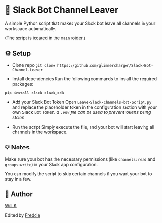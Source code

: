 # 🧹 Slack Bot Channel Leaver

A simple Python script that makes your Slack bot leave all channels in your workspace automatically.

(The script is located in the ```main``` folder.)

## ⚙️ Setup

- Clone repo 
  ```git clone https://github.com/glimmercharger/Slack-Bot-Channel-Leaver```
  
- Install dependencies
  Run the following commands to install the required packages:

```pip install slack slack_sdk```


- Add your Slack Bot Token
  Open ```Leave-Slack-Channels-bot-Script.py``` and replace the placeholder token in the configuration section with your own Slack Bot Token.
  _a ```.env``` file can be used to prevent tokens being stolen_

- Run the script
  Simply execute the file, and your bot will start leaving all channels in the workspace.

## 💡 Notes

Make sure your bot has the necessary permissions (like ```channels:read``` and ```groups:write```) in your Slack app configuration.

You can modify the script to skip certain channels if you want your bot to stay in a few.

## 👤 Author

[Will K](https://github.com/glimmercharger)

Edited by [Freddie](https://github.com/hippogriff101)
